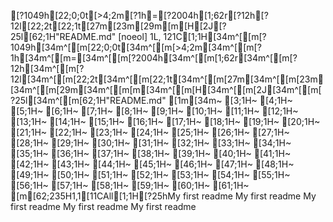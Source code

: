 [?1049h[22;0;0t[>4;2m[?1h=[?2004h[1;62r[?12h[?12l[22;2t[22;1t[27m[23m[29m[m[H[2J[?25l[62;1H"README.md" [noeol] 1L, 121C[1;1H[34m^[[m[?1049h[34m^[[m[22;0;0t[34m^[[m[>4;2m[34m^[[m[?1h[34m^[[m=[34m^[[m[?2004h[34m^[[m[1;62r[34m^[[m[?12h[34m^[[m[?12l[34m^[[m[22;2t[34m^[[m[22;1t[34m^[[m[27m[34m^[[m[23m[34m^[[m[29m[34m^[[m[m[34m^[[m[H[34m^[[m[2J[34m^[[m[?25l[34m^[[m[62;1H"README.md"
[1m[34m~                                                                                                                                                                                                                                                           [3;1H~                                                                                                                                                                                                                                                           [4;1H~                                                                                                                                                                                                                                                           [5;1H~                                                                                                                                                                                                                                                           [6;1H~                                                                                                                                                                                                                                                           [7;1H~                                                                                                                                                                                                                                                           [8;1H~                                                                                                                                                                                                                                                           [9;1H~                                                                                                                                                                                                                                                           [10;1H~                                                                                                                                                                                                                                                           [11;1H~                                                                                                                                                                                                                                                           [12;1H~                                                                                                                                                                                                                                                           [13;1H~                                                                                                                                                                                                                                                           [14;1H~                                                                                                                                                                                                                                                           [15;1H~                                                                                                                                                                                                                                                           [16;1H~                                                                                                                                                                                                                                                           [17;1H~                                                                                                                                                                                                                                                           [18;1H~                                                                                                                                                                                                                                                           [19;1H~                                                                                                                                                                                                                                                           [20;1H~                                                                                                                                                                                                                                                           [21;1H~                                                                                                                                                                                                                                                           [22;1H~                                                                                                                                                                                                                                                           [23;1H~                                                                                                                                                                                                                                                           [24;1H~                                                                                                                                                                                                                                                           [25;1H~                                                                                                                                                                                                                                                           [26;1H~                                                                                                                                                                                                                                                           [27;1H~                                                                                                                                                                                                                                                           [28;1H~                                                                                                                                                                                                                                                           [29;1H~                                                                                                                                                                                                                                                           [30;1H~                                                                                                                                                                                                                                                           [31;1H~                                                                                                                                                                                                                                                           [32;1H~                                                                                                                                                                                                                                                           [33;1H~                                                                                                                                                                                                                                                           [34;1H~                                                                                                                                                                                                                                                           [35;1H~                                                                                                                                                                                                                                                           [36;1H~                                                                                                                                                                                                                                                           [37;1H~                                                                                                                                                                                                                                                           [38;1H~                                                                                                                                                                                                                                                           [39;1H~                                                                                                                                                                                                                                                           [40;1H~                                                                                                                                                                                                                                                           [41;1H~                                                                                                                                                                                                                                                           [42;1H~                                                                                                                                                                                                                                                           [43;1H~                                                                                                                                                                                                                                                           [44;1H~                                                                                                                                                                                                                                                           [45;1H~                                                                                                                                                                                                                                                           [46;1H~                                                                                                                                                                                                                                                           [47;1H~                                                                                                                                                                                                                                                           [48;1H~                                                                                                                                                                                                                                                           [49;1H~                                                                                                                                                                                                                                                           [50;1H~                                                                                                                                                                                                                                                           [51;1H~                                                                                                                                                                                                                                                           [52;1H~                                                                                                                                                                                                                                                           [53;1H~                                                                                                                                                                                                                                                           [54;1H~                                                                                                                                                                                                                                                           [55;1H~                                                                                                                                                                                                                                                           [56;1H~                                                                                                                                                                                                                                                           [57;1H~                                                                                                                                                                                                                                                           [58;1H~                                                                                                                                                                                                                                                           [59;1H~                                                                                                                                                                                                                                                           [60;1H~                                                                                                                                                                                                                                                           [61;1H~                                                                                                                                                                                                                                                           [m[62;235H1,1[11CAll[1;1H[?25hMy first readme
My first readme
My first readme
My first readme
My first readme
